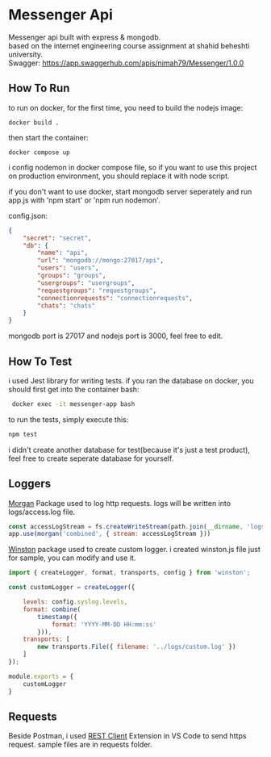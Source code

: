 # Messenger Api
Messenger api built with express &amp; mongodb.<br>
based on the internet engineering course assignment at shahid beheshti university.<br>
Swagger: <a href="https://app.swaggerhub.com/apis/nimah79/Messenger/1.0.0">https://app.swaggerhub.com/apis/nimah79/Messenger/1.0.0</a>

## How To Run
to run on docker, for the first time, you need to build the nodejs image:
```
docker build .
```

then start the container:
```
docker compose up
```

i config nodemon in docker compose file, so if you want to use this project on production environment, you should replace it with node script.

if you don't want to use docker, start mongodb server seperately and run app.js with 'npm start' or 'npm run nodemon'.

config.json:
```json
{
    "secret": "secret",
    "db": {
        "name": "api",
        "url": "mongodb://mongo:27017/api",
        "users": "users",
        "groups": "groups",
        "usergroups": "usergroups",
        "requestgroups": "requestgroups",
        "connectionrequests": "connectionrequests",
        "chats": "chats"
    }
}
```

mongodb port is 27017 and nodejs port is 3000, feel free to edit.

## How To Test
i used Jest library for writing tests. if you ran the database on docker, you should first get into the container bash:
```bash
 docker exec -it messenger-app bash
```
to run the tests, simply execute this:
```bash
npm test
```
i didn't create another database for test(because it's just a test product), feel free to create seperate database for yourself.

## Loggers
[Morgan](https://www.npmjs.com/package/morgan) Package used to log http requests. logs will be written into logs/access.log file.

```js
const accessLogStream = fs.createWriteStream(path.join(__dirname, 'logs/access.log'), { flags: 'a' })
app.use(morgan('combined', { stream: accessLogStream }))
```
[Winston](https://www.npmjs.com/package/winston) package used to create custom logger. i created winston.js file just for sample, you can modify and use it.
```js
import { createLogger, format, transports, config } from 'winston';

const customLogger = createLogger({

    levels: config.syslog.levels,
    format: combine(
        timestamp({
            format: 'YYYY-MM-DD HH:mm:ss'
        })),
    transports: [
        new transports.File({ filename: '../logs/custom.log' })
    ]
});

module.exports = {
    customLogger
}
``` 

## Requests
Beside Postman, i used [REST Client](https://marketplace.visualstudio.com/items?itemName=MadsKristensen.RestClient) Extension in VS Code to send https request. sample files are in requests folder.
